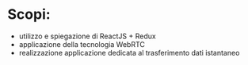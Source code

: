 # Scopi:
- utilizzo e spiegazione di ReactJS + Redux
- applicazione della tecnologia WebRTC
- realizzazione applicazione dedicata al trasferimento dati istantaneo